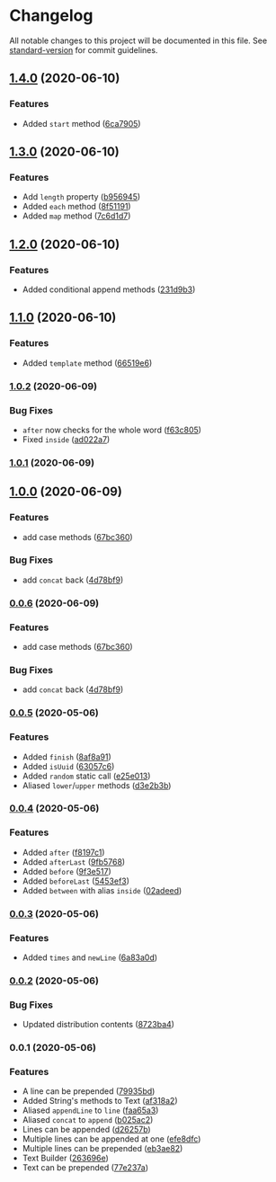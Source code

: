 # Changelog

All notable changes to this project will be documented in this file. See [standard-version](https://github.com/conventional-changelog/standard-version) for commit guidelines.

## [1.4.0](https://github.com/supportjs/text/compare/v1.3.0...v1.4.0) (2020-06-10)

### Features

- Added `start` method ([6ca7905](https://github.com/supportjs/text/commit/6ca7905b9d377e73da7df80d3b438255133a97b6))

## [1.3.0](https://github.com/supportjs/text/compare/v1.2.0...v1.3.0) (2020-06-10)

### Features

- Add `length` property ([b956945](https://github.com/supportjs/text/commit/b956945f9fe3f8781833383f55cfb450f053944f))
- Added `each` method ([8f51191](https://github.com/supportjs/text/commit/8f51191310099dafbc62a1566329923fd88258fa))
- Added `map` method ([7c6d1d7](https://github.com/supportjs/text/commit/7c6d1d7a62d07606a0ed5c0faf626e38f383a7c2))

## [1.2.0](https://github.com/supportjs/text/compare/v1.1.0...v1.2.0) (2020-06-10)

### Features

- Added conditional append methods ([231d9b3](https://github.com/supportjs/text/commit/231d9b34e0b737eda2f5ba51a566f355e0e8f081))

## [1.1.0](https://github.com/supportjs/text/compare/v1.0.2...v1.1.0) (2020-06-10)

### Features

- Added `template` method ([66519e6](https://github.com/supportjs/text/commit/66519e6b00f2519e0d2b9972318f02b44edbc955))

### [1.0.2](https://github.com/supportjs/text/compare/v1.0.1...v1.0.2) (2020-06-09)

### Bug Fixes

- `after` now checks for the whole word ([f63c805](https://github.com/supportjs/text/commit/f63c805f946de4e7b10fe60a818c1c735a66683e))
- Fixed `inside` ([ad022a7](https://github.com/supportjs/text/commit/ad022a749dab8744fca3f9da481420e333597908))

### [1.0.1](https://github.com/supportjs/text/compare/v1.0.0...v1.0.1) (2020-06-09)

## [1.0.0](https://github.com/supportjs/text/compare/v0.0.5...v1.0.0) (2020-06-09)

### Features

- add case methods ([67bc360](https://github.com/supportjs/text/commit/67bc36097f1f20fc9e54cb9d0856bfd00fce831d))

### Bug Fixes

- add `concat` back ([4d78bf9](https://github.com/supportjs/text/commit/4d78bf917fbce3cccbd79c7e803a8102bba11966))

### [0.0.6](https://github.com/supportjs/text/compare/v0.0.5...v0.0.6) (2020-06-09)

### Features

- add case methods ([67bc360](https://github.com/supportjs/text/commit/67bc36097f1f20fc9e54cb9d0856bfd00fce831d))

### Bug Fixes

- add `concat` back ([4d78bf9](https://github.com/supportjs/text/commit/4d78bf917fbce3cccbd79c7e803a8102bba11966))

### [0.0.5](https://github.com/hawezo/text/compare/v0.0.4...v0.0.5) (2020-05-06)

### Features

- Added `finish` ([8af8a91](https://github.com/hawezo/text/commit/8af8a91c2fd1c626be31d242a132ea6c8ae5c1ab))
- Added `isUuid` ([63057c6](https://github.com/hawezo/text/commit/63057c61e49757837003329a1a5fcfc93a6a6183))
- Added `random` static call ([e25e013](https://github.com/hawezo/text/commit/e25e0136f67b992acb43ba6fba722241546db759))
- Aliased `lower`/`upper` methods ([d3e2b3b](https://github.com/hawezo/text/commit/d3e2b3b3cb947eec3e4c2357a09852e8bba771b6))

### [0.0.4](https://github.com/hawezo/text/compare/v0.0.3...v0.0.4) (2020-05-06)

### Features

- Added `after` ([f8197c1](https://github.com/hawezo/text/commit/f8197c1e668bdb1bdb4fe441dd28f619c416aab5))
- Added `afterLast` ([9fb5768](https://github.com/hawezo/text/commit/9fb57685871d90626aa346f03f2807ddcd33ce5a))
- Added `before` ([9f3e517](https://github.com/hawezo/text/commit/9f3e5171288b187fe3dcfddf717e884f9ed6d532))
- Added `beforeLast` ([5453ef3](https://github.com/hawezo/text/commit/5453ef3f693e029ed6709bba092fa1b13cb30d5d))
- Added `between` with alias `inside` ([02adeed](https://github.com/hawezo/text/commit/02adeedffda45e11caec3cc994c5d38b271d03d5))

### [0.0.3](https://github.com/hawezo/text/compare/v0.0.2...v0.0.3) (2020-05-06)

### Features

- Added `times` and `newLine` ([6a83a0d](https://github.com/hawezo/text/commit/6a83a0dd8ef76a1edf10dbfe3140597f33a8ffc5))

### [0.0.2](https://github.com/hawezo/text/compare/v0.0.1...v0.0.2) (2020-05-06)

### Bug Fixes

- Updated distribution contents ([8723ba4](https://github.com/hawezo/text/commit/8723ba481187b8b1cd432ce29d51269d1277fad5))

### 0.0.1 (2020-05-06)

### Features

- A line can be prepended ([79935bd](https://github.com/hawezo/text/commit/79935bd31771c52627f5c31b543d016265858ced))
- Added String's methods to Text ([af318a2](https://github.com/hawezo/text/commit/af318a29dad983b2e80fc7dd929ec65e2214d704))
- Aliased `appendLine` to `line` ([faa65a3](https://github.com/hawezo/text/commit/faa65a3815d27822e69248c6420d10aeabd3e86f))
- Aliased `concat` to `append` ([b025ac2](https://github.com/hawezo/text/commit/b025ac24c868fd09363ab394f102360c02baeb72))
- Lines can be appended ([d26257b](https://github.com/hawezo/text/commit/d26257b458fb8db196e7f90a1f6327a47b6c9562))
- Multiple lines can be appended at one ([efe8dfc](https://github.com/hawezo/text/commit/efe8dfc391d57f09800664bcc6b04917c5b09f48))
- Multiple lines can be prepended ([eb3ae82](https://github.com/hawezo/text/commit/eb3ae82fc98193ff32fdeb65f581bcc4d62519ae))
- Text Builder ([263696e](https://github.com/hawezo/text/commit/263696ec2e6a9d1b01df37adfd8bc788c10fcad5))
- Text can be prepended ([77e237a](https://github.com/hawezo/text/commit/77e237a5d44d1cd896d40517a011351f0d0c5bee))
